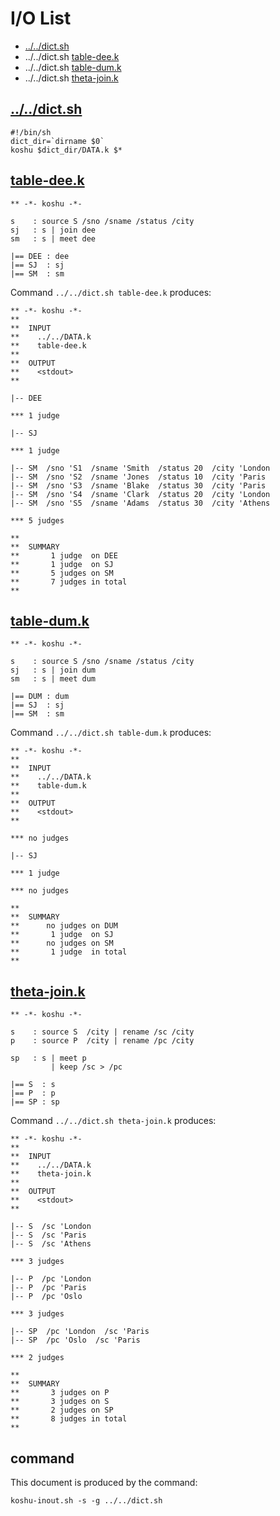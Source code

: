 # I/O List

- [../../dict.sh](#dictsh)
- ../../dict.sh [table-dee.k](#table-deek)
- ../../dict.sh [table-dum.k](#table-dumk)
- ../../dict.sh [theta-join.k](#theta-joink)



## [../../dict.sh](../../dict.sh)

```
#!/bin/sh
dict_dir=`dirname $0`
koshu $dict_dir/DATA.k $*
```



## [table-dee.k](table-dee.k)

```
** -*- koshu -*-

s    : source S /sno /sname /status /city
sj   : s | join dee
sm   : s | meet dee

|== DEE : dee
|== SJ  : sj
|== SM  : sm

```

Command `../../dict.sh table-dee.k` produces:

```
** -*- koshu -*-
**
**  INPUT
**    ../../DATA.k
**    table-dee.k
**
**  OUTPUT
**    <stdout>
**

|-- DEE

*** 1 judge 

|-- SJ

*** 1 judge 

|-- SM  /sno 'S1  /sname 'Smith  /status 20  /city 'London
|-- SM  /sno 'S2  /sname 'Jones  /status 10  /city 'Paris
|-- SM  /sno 'S3  /sname 'Blake  /status 30  /city 'Paris
|-- SM  /sno 'S4  /sname 'Clark  /status 20  /city 'London
|-- SM  /sno 'S5  /sname 'Adams  /status 30  /city 'Athens

*** 5 judges

**
**  SUMMARY
**       1 judge  on DEE
**       1 judge  on SJ
**       5 judges on SM
**       7 judges in total
**
```



## [table-dum.k](table-dum.k)

```
** -*- koshu -*-

s    : source S /sno /sname /status /city
sj   : s | join dum
sm   : s | meet dum

|== DUM : dum
|== SJ  : sj
|== SM  : sm

```

Command `../../dict.sh table-dum.k` produces:

```
** -*- koshu -*-
**
**  INPUT
**    ../../DATA.k
**    table-dum.k
**
**  OUTPUT
**    <stdout>
**

*** no judges

|-- SJ

*** 1 judge 

*** no judges

**
**  SUMMARY
**      no judges on DUM
**       1 judge  on SJ
**      no judges on SM
**       1 judge  in total
**
```



## [theta-join.k](theta-join.k)

```
** -*- koshu -*-

s    : source S  /city | rename /sc /city
p    : source P  /city | rename /pc /city

sp   : s | meet p
         | keep /sc > /pc

|== S  : s
|== P  : p
|== SP : sp

```

Command `../../dict.sh theta-join.k` produces:

```
** -*- koshu -*-
**
**  INPUT
**    ../../DATA.k
**    theta-join.k
**
**  OUTPUT
**    <stdout>
**

|-- S  /sc 'London
|-- S  /sc 'Paris
|-- S  /sc 'Athens

*** 3 judges

|-- P  /pc 'London
|-- P  /pc 'Paris
|-- P  /pc 'Oslo

*** 3 judges

|-- SP  /pc 'London  /sc 'Paris
|-- SP  /pc 'Oslo  /sc 'Paris

*** 2 judges

**
**  SUMMARY
**       3 judges on P
**       3 judges on S
**       2 judges on SP
**       8 judges in total
**
```



## command

This document is produced by the command:

```
koshu-inout.sh -s -g ../../dict.sh
```
